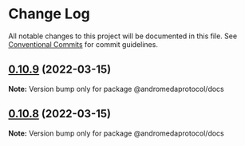 # Change Log

All notable changes to this project will be documented in this file.
See [Conventional Commits](https://conventionalcommits.org) for commit guidelines.

## [0.10.9](https://github.com/andromedaprotocol/design-system/compare/@andromedaprotocol/docs@0.10.5...@andromedaprotocol/docs@0.10.9) (2022-03-15)

**Note:** Version bump only for package @andromedaprotocol/docs





## [0.10.8](https://github.com/andromedaprotocol/design-system/compare/@andromedaprotocol/docs@0.10.5...@andromedaprotocol/docs@0.10.8) (2022-03-15)

**Note:** Version bump only for package @andromedaprotocol/docs
